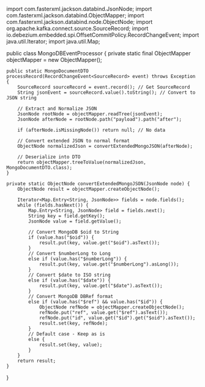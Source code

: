 import com.fasterxml.jackson.databind.JsonNode;
import com.fasterxml.jackson.databind.ObjectMapper;
import com.fasterxml.jackson.databind.node.ObjectNode;
import org.apache.kafka.connect.source.SourceRecord;
import io.debezium.embedded.spi.OffsetCommitPolicy.RecordChangeEvent;
import java.util.Iterator;
import java.util.Map;

public class MongoDBEventProcessor {
    private static final ObjectMapper objectMapper = new ObjectMapper();

    public static MongoDocumentDTO processRecord(RecordChangeEvent<SourceRecord> event) throws Exception {
        SourceRecord sourceRecord = event.record(); // Get SourceRecord
        String jsonEvent = sourceRecord.value().toString(); // Convert to JSON string

        // Extract and Normalize JSON
        JsonNode rootNode = objectMapper.readTree(jsonEvent);
        JsonNode afterNode = rootNode.path("payload").path("after");

        if (afterNode.isMissingNode()) return null; // No data

        // Convert extended JSON to normal format
        ObjectNode normalizedJson = convertExtendedMongoJSON(afterNode);

        // Deserialize into DTO
        return objectMapper.treeToValue(normalizedJson, MongoDocumentDTO.class);
    }

    private static ObjectNode convertExtendedMongoJSON(JsonNode node) {
        ObjectNode result = objectMapper.createObjectNode();
        
        Iterator<Map.Entry<String, JsonNode>> fields = node.fields();
        while (fields.hasNext()) {
            Map.Entry<String, JsonNode> field = fields.next();
            String key = field.getKey();
            JsonNode value = field.getValue();

            // Convert MongoDB $oid to String
            if (value.has("$oid")) {
                result.put(key, value.get("$oid").asText());
            }
            // Convert $numberLong to Long
            else if (value.has("$numberLong")) {
                result.put(key, value.get("$numberLong").asLong());
            }
            // Convert $date to ISO string
            else if (value.has("$date")) {
                result.put(key, value.get("$date").asText());
            }
            // Convert MongoDB DBRef format
            else if (value.has("$ref") && value.has("$id")) {
                ObjectNode refNode = objectMapper.createObjectNode();
                refNode.put("ref", value.get("$ref").asText());
                refNode.put("id", value.get("$id").get("$oid").asText());
                result.set(key, refNode);
            }
            // Default case - Keep as is
            else {
                result.set(key, value);
            }
        }
        return result;
    }
}
